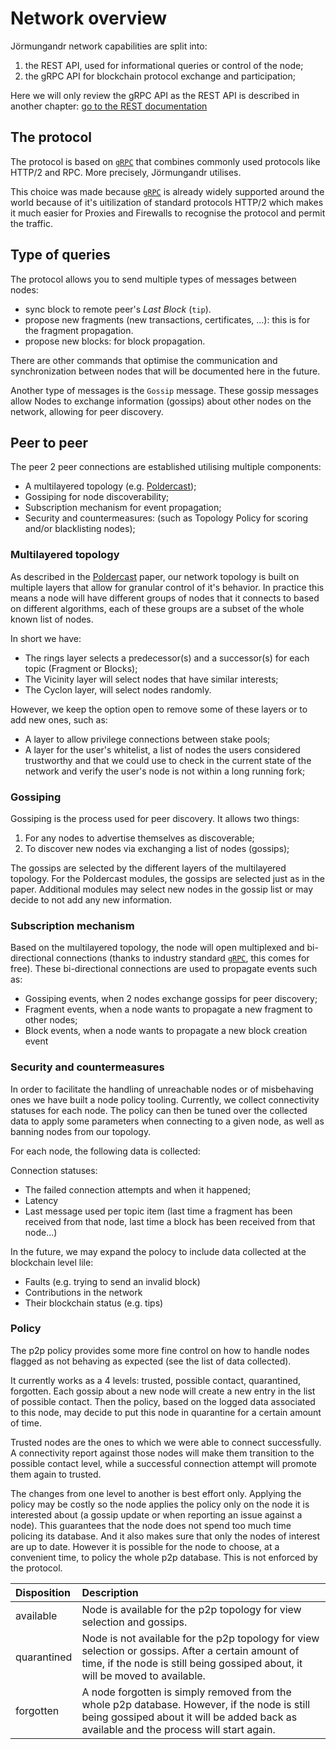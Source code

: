 # Network overview

Jörmungandr network capabilities are split into:

1. the REST API, used for informational queries or control of the node;
2. the gRPC API for blockchain protocol exchange and participation;

Here we will only review the gRPC API as the REST API is described in another
chapter: [go to the REST documentation](../quickstart/03_rest_api.md)

## The protocol

The protocol is based on [`gRPC`] that combines commonly used protocols like HTTP/2 and RPC.
More precisely, Jörmungandr utilises.

This choice was made because  [`gRPC`] is already widely supported around the world because
of it's uitilization of standard protocols HTTP/2 which makes it much easier for Proxies and Firewalls to recognise
the protocol and permit the traffic.

## Type of queries

The protocol allows you to send multiple types of messages between nodes:

* sync block to remote peer's _Last Block_ (`tip`).
* propose new fragments (new transactions, certificates, ...):
  this is for the fragment propagation.
* propose new blocks: for block propagation.

There are other commands that optimise the communication and synchronization
between nodes that will be documented here in the future.

Another type of messages is the `Gossip` message. These gossip messages allow Nodes to exchange
information (gossips) about other nodes on the network, allowing for peer
discovery.

## Peer to peer

The peer 2 peer connections are established utilising multiple components:

* A multilayered topology (e.g. [Poldercast]);
* Gossiping for node discoverability;
* Subscription mechanism for event propagation;
* Security and countermeasures: (such as Topology Policy for scoring and/or
  blacklisting nodes);

### Multilayered topology

As described in the [Poldercast] paper, our network topology is
built on multiple layers that allow for granular control of it's behavior. In
practice this means a node will have different groups of nodes that it connects to
based on different algorithms, each of these groups are a subset of the whole
known list of nodes.

In short we have:

* The rings layer selects a predecessor(s) and a successor(s) for each
  topic (Fragment or Blocks);
* The Vicinity layer will select nodes that have similar interests;
* The Cyclon layer, will select nodes randomly.

However, we keep the option open to remove some of these layers or to add new
ones, such as:

* A layer to allow privilege connections between stake pools;
* A layer for the user's whitelist, a list of nodes the users considered
  trustworthy and that we could use to check in the current state of the
  network and verify the user's node is not within a long running fork;

### Gossiping

Gossiping is the process used for peer discovery. It allows two things:

1. For any nodes to advertise themselves as discoverable;
2. To discover new nodes via exchanging a list of nodes (gossips);

The gossips are selected by the different layers of the multilayered topology.
For the Poldercast modules, the gossips are selected just as in the paper.
Additional modules may select new nodes in the gossip list or may decide to
not add any new information.

### Subscription mechanism

Based on the multilayered topology, the node will open multiplexed and
bi-directional connections (thanks to industry standard [`gRPC`], this comes for
free). These bi-directional connections are used to propagate events such as:

* Gossiping events, when 2 nodes exchange gossips for peer discovery;
* Fragment events, when a node wants to propagate a new fragment to other nodes;
* Block events, when a node wants to propagate a new block creation event

### Security and countermeasures

In order to facilitate the handling of unreachable nodes or of misbehaving ones
we have built a node policy tooling. Currently, we collect connectivity statuses
for each node. The policy can then be tuned over the collected data to apply
some parameters when connecting to a given node, as well as banning nodes from
our topology.

For each node, the following data is collected:

Connection statuses:

* The failed connection attempts and when it happened;
* Latency
* Last message used per topic item (last time a fragment has been received from
  that node, last time a block has been received from that node…)

In the future, we may expand the polocy to include data collected at the blockchain
level lile:

* Faults (e.g. trying to send an invalid block)
* Contributions in the network
* Their blockchain status (e.g. tips)

### Policy

The p2p policy provides some more fine control on how to handle nodes flagged
as not behaving as expected (see the list of data collected).

It currently works as a 4 levels: trusted, possible contact, quarantined, forgotten.
Each gossip about a new node will create a new entry in the list of possible contact.
Then the policy, based on the logged data associated to this node, may decide to put
this node in quarantine for a certain amount of time.

Trusted nodes are the ones to which we were able to connect successfully.
A connectivity report against those nodes will make them transition to the possible
contact level, while a successful connection attempt will promote them again to
trusted.

The changes from one level to another is best effort only. Applying the policy
may be costly so the node applies the policy only on the node it is interested
about (a gossip update or when reporting an issue against a node). This
guarantees that the node does not spend too much time policing its database.
And it also makes sure that only the nodes of interest are up to date. However
it is possible for the node to choose, at a convenient time, to policy the whole
p2p database. This is not enforced by the protocol.

| Disposition | Description                                                                                                                                                                             |
| :---------- | :-------------------------------------------------------------------------------------------------------------------------------------------------------------------------------------- |
| available   | Node is available for the p2p topology for view selection and gossips.                                                                                                                  |
| quarantined | Node is not available for the p2p topology for view selection or gossips. After a certain amount of time, if the node is still being gossiped about, it will be moved to available.     |
| forgotten   | A node forgotten is simply removed from the whole p2p database. However, if the node is still being gossiped about it will be added back as available and the process will start again. |

[Poldercast]: https://hal.inria.fr/hal-01555561/document
[`gRPC`]: https://www.grpc.io
